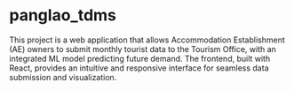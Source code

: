 # panglao_tdms
This project is a web application that allows Accommodation Establishment (AE) owners to submit monthly tourist data to the Tourism Office, with an integrated ML model predicting future demand. The frontend, built with React, provides an intuitive and responsive interface for seamless data submission and visualization.

